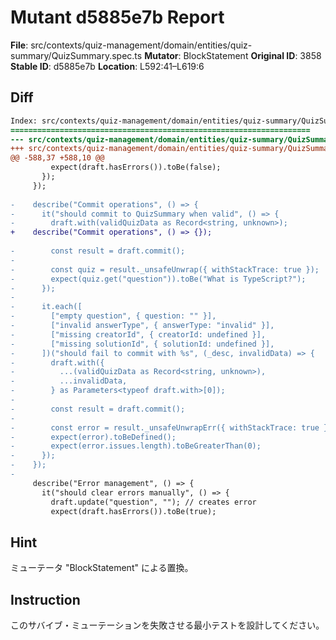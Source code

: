 # Mutant d5885e7b Report

**File**: src/contexts/quiz-management/domain/entities/quiz-summary/QuizSummary.spec.ts
**Mutator**: BlockStatement
**Original ID**: 3858
**Stable ID**: d5885e7b
**Location**: L592:41–L619:6

## Diff

```diff
Index: src/contexts/quiz-management/domain/entities/quiz-summary/QuizSummary.spec.ts
===================================================================
--- src/contexts/quiz-management/domain/entities/quiz-summary/QuizSummary.spec.ts	original
+++ src/contexts/quiz-management/domain/entities/quiz-summary/QuizSummary.spec.ts	mutated #3858
@@ -588,37 +588,10 @@
         expect(draft.hasErrors()).toBe(false);
       });
     });
 
-    describe("Commit operations", () => {
-      it("should commit to QuizSummary when valid", () => {
-        draft.with(validQuizData as Record<string, unknown>);
+    describe("Commit operations", () => {});
 
-        const result = draft.commit();
-
-        const quiz = result._unsafeUnwrap({ withStackTrace: true });
-        expect(quiz.get("question")).toBe("What is TypeScript?");
-      });
-
-      it.each([
-        ["empty question", { question: "" }],
-        ["invalid answerType", { answerType: "invalid" }],
-        ["missing creatorId", { creatorId: undefined }],
-        ["missing solutionId", { solutionId: undefined }],
-      ])("should fail to commit with %s", (_desc, invalidData) => {
-        draft.with({
-          ...(validQuizData as Record<string, unknown>),
-          ...invalidData,
-        } as Parameters<typeof draft.with>[0]);
-
-        const result = draft.commit();
-
-        const error = result._unsafeUnwrapErr({ withStackTrace: true });
-        expect(error).toBeDefined();
-        expect(error.issues.length).toBeGreaterThan(0);
-      });
-    });
-
     describe("Error management", () => {
       it("should clear errors manually", () => {
         draft.update("question", ""); // creates error
         expect(draft.hasErrors()).toBe(true);
```

## Hint

ミューテータ "BlockStatement" による置換。

## Instruction

このサバイブ・ミューテーションを失敗させる最小テストを設計してください。
